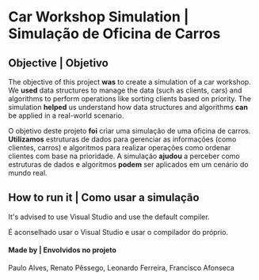 # Car Workshop Simulation | Simulação de Oficina de Carros
## Objective | Objetivo

The objective of this project **was** to create a simulation of a car workshop. We **used** data structures to manage the data (such as clients, cars) and algorithms to perform operations like sorting clients based on priority. The simulation **helped** us understand how data structures and algorithms **can** be applied in a real-world scenario.

O objetivo deste projeto **foi** criar uma simulação de uma oficina de carros. **Utilizamos** estruturas de dados para gerenciar as informações (como clientes, carros) e algoritmos para realizar operações como ordenar clientes com base na prioridade. A simulação **ajudou** a perceber como estruturas de dados e algoritmos **podem** ser aplicados em um cenário do mundo real.

## How to run it | Como usar a simulação

It's advised to use Visual Studio and use the default compiler.

É aconselhado usar o Visual Studio e usar o compilador do próprio.

#### Made by | Envolvidos no projeto
  Paulo Alves, Renato Pêssego, Leonardo Ferreira, Francisco Afonseca
